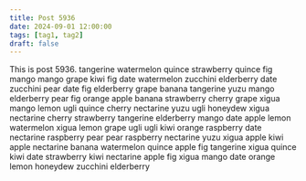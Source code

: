 ```yaml
---
title: Post 5936
date: 2024-09-01 12:00:00
tags: [tag1, tag2]
draft: false
---
```

This is post 5936.
tangerine
watermelon
quince
strawberry
quince
fig
mango
mango
grape
kiwi
fig
date
watermelon
zucchini
elderberry
date
zucchini
pear
date
fig
elderberry
grape
banana
tangerine
yuzu
mango
elderberry
pear
fig
orange
apple
banana
strawberry
cherry
grape
xigua
mango
lemon
ugli
quince
cherry
nectarine
yuzu
ugli
honeydew
xigua
nectarine
cherry
strawberry
tangerine
elderberry
mango
date
apple
lemon
watermelon
xigua
lemon
grape
ugli
ugli
kiwi
orange
raspberry
date
nectarine
raspberry
pear
pear
raspberry
nectarine
yuzu
xigua
apple
kiwi
apple
nectarine
banana
watermelon
quince
apple
fig
tangerine
xigua
quince
kiwi
date
strawberry
kiwi
nectarine
apple
fig
xigua
mango
date
orange
lemon
honeydew
zucchini
elderberry
